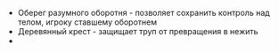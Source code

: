 - Оберег разумного оборотня - позволяет сохранить контроль над телом, игроку ставшему оборотнем
- Деревянный крест - защищает труп от превращения в нежить
- 